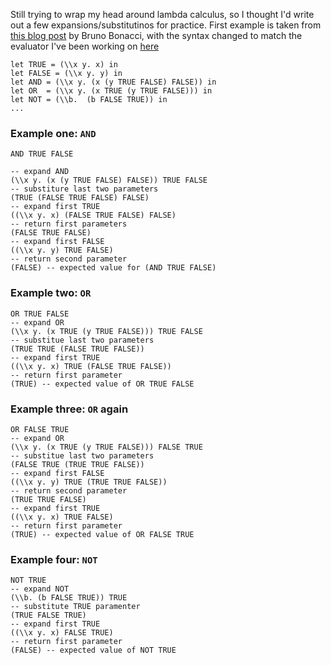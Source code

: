 Still trying to wrap my head around lambda calculus, so I thought I'd write out a few expansions/substitutinos for practice. First example is taken from [this blog post](https://blog.brunobonacci.com/2017/10/08/lambda-calculus-and-boolean-logic/) by Bruno Bonacci, with the syntax changed to match the evaluator I've been working on [here](https://github.com/alexhumphreys/pl-playground/tree/e2658e94da304d0d8fdf233c8602e8cac1aaee14/lambda-calc)

```
let TRUE = (\\x y. x) in
let FALSE = (\\x y. y) in
let AND = (\\x y. (x (y TRUE FALSE) FALSE)) in
let OR  = (\\x y. (x TRUE (y TRUE FALSE))) in
let NOT = (\\b.  (b FALSE TRUE)) in
...
```

### Example one: `AND`

```
AND TRUE FALSE

-- expand AND
(\\x y. (x (y TRUE FALSE) FALSE)) TRUE FALSE
-- substiture last two parameters
(TRUE (FALSE TRUE FALSE) FALSE)
-- expand first TRUE
((\\x y. x) (FALSE TRUE FALSE) FALSE)
-- return first parameters
(FALSE TRUE FALSE)
-- expand first FALSE
((\\x y. y) TRUE FALSE)
-- return second parameter
(FALSE) -- expected value for (AND TRUE FALSE)
```

### Example two: `OR`

```
OR TRUE FALSE
-- expand OR
(\\x y. (x TRUE (y TRUE FALSE))) TRUE FALSE
-- substitue last two parameters
(TRUE TRUE (FALSE TRUE FALSE))
-- expand first TRUE
((\\x y. x) TRUE (FALSE TRUE FALSE))
-- return first parameter
(TRUE) -- expected value of OR TRUE FALSE
```

### Example three: `OR` again

```
OR FALSE TRUE
-- expand OR
(\\x y. (x TRUE (y TRUE FALSE))) FALSE TRUE
-- substitue last two parameters
(FALSE TRUE (TRUE TRUE FALSE))
-- expand first FALSE
((\\x y. y) TRUE (TRUE TRUE FALSE))
-- return second parameter
(TRUE TRUE FALSE)
-- expand first TRUE
((\\x y. x) TRUE FALSE)
-- return first parameter
(TRUE) -- expected value of OR FALSE TRUE
```

### Example four: `NOT`

```
NOT TRUE
-- expand NOT
(\\b. (b FALSE TRUE)) TRUE
-- substitute TRUE paramenter
(TRUE FALSE TRUE)
-- expand first TRUE
((\\x y. x) FALSE TRUE)
-- return first parameter
(FALSE) -- expected value of NOT TRUE
```
